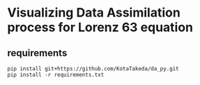 # Visualizing Data Assimilation process for Lorenz 63 equation

## 

## requirements
```
pip install git+https://github.com/KotaTakeda/da_py.git
pip install -r requirements.txt
```